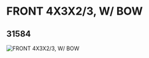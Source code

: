 # FRONT 4X3X2/3, W/ BOW
## 31584
![FRONT 4X3X2/3, W/ BOW](https://lc-www-live-s.legocdn.com/media/bricks/5/2/6179655.jpg)